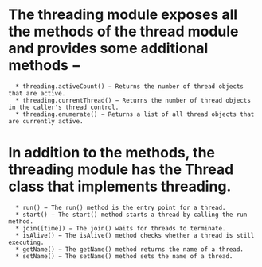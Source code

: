 # The threading module exposes all the methods of the thread module and provides some additional methods −
      * threading.activeCount() − Returns the number of thread objects that are active.
      * threading.currentThread() − Returns the number of thread objects in the caller's thread control.
      * threading.enumerate() − Returns a list of all thread objects that are currently active.

# In addition to the methods, the threading module has the Thread class that implements threading. 
      * run() − The run() method is the entry point for a thread.
      * start() − The start() method starts a thread by calling the run method.
      * join([time]) − The join() waits for threads to terminate.
      * isAlive() − The isAlive() method checks whether a thread is still executing.
      * getName() − The getName() method returns the name of a thread.
      * setName() − The setName() method sets the name of a thread.
